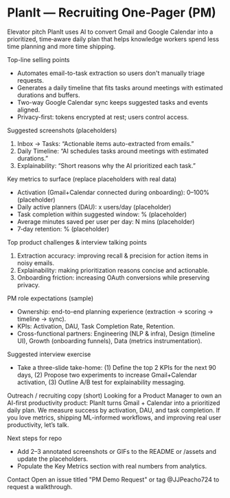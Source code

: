 # PlanIt — Recruiting One‑Pager (PM)

Elevator pitch
PlanIt uses AI to convert Gmail and Google Calendar into a prioritized, time‑aware daily plan that helps knowledge workers spend less time planning and more time shipping.

Top-line selling points
- Automates email-to-task extraction so users don't manually triage requests.
- Generates a daily timeline that fits tasks around meetings with estimated durations and buffers.
- Two-way Google Calendar sync keeps suggested tasks and events aligned.
- Privacy-first: tokens encrypted at rest; users control access.

Suggested screenshots (placeholders)
1. Inbox → Tasks: “Actionable items auto-extracted from emails.”
2. Daily Timeline: “AI schedules tasks around meetings with estimated durations.”
3. Explainability: “Short reasons why the AI prioritized each task.”

Key metrics to surface (replace placeholders with real data)
- Activation (Gmail+Calendar connected during onboarding): 0–100% (placeholder)
- Daily active planners (DAU): x users/day (placeholder)
- Task completion within suggested window: % (placeholder)
- Average minutes saved per user per day: N mins (placeholder)
- 7‑day retention: % (placeholder)

Top product challenges & interview talking points
1. Extraction accuracy: improving recall & precision for action items in noisy emails.
2. Explainability: making prioritization reasons concise and actionable.
3. Onboarding friction: increasing OAuth conversions while preserving privacy.

PM role expectations (sample)
- Ownership: end-to-end planning experience (extraction → scoring → timeline → sync).
- KPIs: Activation, DAU, Task Completion Rate, Retention.
- Cross-functional partners: Engineering (NLP & infra), Design (timeline UI), Growth (onboarding funnels), Data (metrics instrumentation).

Suggested interview exercise
- Take a three-slide take-home: (1) Define the top 2 KPIs for the next 90 days, (2) Propose two experiments to increase Gmail+Calendar activation, (3) Outline A/B test for explainability messaging.

Outreach / recruiting copy (short)
Looking for a Product Manager to own an AI-first productivity product: PlanIt turns Gmail + Calendar into a prioritized daily plan. We measure success by activation, DAU, and task completion. If you love metrics, shipping ML-informed workflows, and improving real user productivity, let’s talk.

Next steps for repo
- Add 2–3 annotated screenshots or GIFs to the README or /assets and update the placeholders.
- Populate the Key Metrics section with real numbers from analytics.

Contact
Open an issue titled "PM Demo Request" or tag @JJPeacho724 to request a walkthrough.
